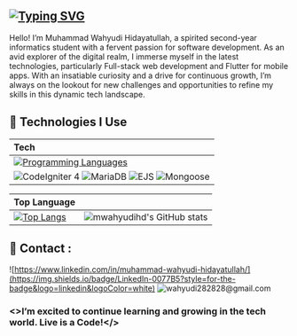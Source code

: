 ## [![Typing SVG](https://readme-typing-svg.demolab.com?font=Poppins&weight=700&size=35&pause=2000&color=F0DB4F&width=700&height=60&lines=%F0%9F%91%8B+Hi+There%2C+I'm+wahyudi.;I'm+an+Informatic+Student.+%F0%9F%8E%93;I'm+a+Full-Stack+Developer.+%F0%9F%8C%90;I'm+a+Flutter+Development+Enthusiast.+%F0%9F%AA%B6)](https://git.io/typing-svg)

Hello! I’m Muhammad Wahyudi Hidayatullah, a spirited second-year informatics student with a fervent passion for software development. As an avid explorer of the digital realm, I immerse myself in the latest technologies, particularly Full-stack web development and Flutter for mobile apps. With an insatiable curiosity and a drive for continuous growth, I’m always on the lookout for new challenges and opportunities to refine my skills in this dynamic tech landscape.

## 🚀 Technologies I Use
| Tech |
| :-------- |
| [![Programming Languages](https://skillicons.dev/icons?i=html,css,js,php,dart,python,flutter,expressjs,mongodb,mysql,nodejs,jquery,postman,npm,git,bootstrap,vscode)](https://skillicons.dev)
![CodeIgniter 4](https://img.shields.io/badge/Codeigniter-ffffff?style=for-the-badge&logo=Codeigniter&logoColor=red) ![MariaDB](https://img.shields.io/badge/MariaDB-003545?style=for-the-badge&logo=mariadb&logoColor=white) ![EJS](https://img.shields.io/badge/Ejs-00?style=for-the-badge&logo=Ejs&logoColor=black) ![Mongoose](https://img.shields.io/badge/Mongoose-E34F26?style=for-the-badge&logo=Mongoose&logoColor=white) |

| Top Language |            |
| :-------- | :--------- |
| [![Top Langs](https://github-readme-stats.vercel.app/api/top-langs/?username=mwahyudihd&layout=donut&border_color=48ff00&title_color=48ff00&text_color=48ff00)](https://github.com/mwahyudihd/) | ![mwahyudihd's GitHub stats](https://github-readme-stats.vercel.app/api?username=mwahyudihd&show_icons=true&theme=transparent&bg_color=252525&hide_rank=true&text_color=48ff00&title_color=48ff00&icon_color=48ff00&border_color=48ff00) |
 


<!--
**mwahyudihd/mwahyudihd** is a ✨ _special_ ✨ repository because its `README.md` (this file) appears on your GitHub profile.

Here are some ideas to get you started:

- 🔭 I’m currently working on ...
- 🌱 I’m currently learning ...
- 👯 I’m looking to collaborate on ...
- 🤔 I’m looking for help with ...
- 💬 Ask me about ...
- 📫 How to reach me: ...
- 😄 Pronouns: ...
- ⚡ Fun fact: ...
-->
## 📮 Contact :
![https://www.linkedin.com/in/muhammad-wahyudi-hidayatullah/](https://img.shields.io/badge/LinkedIn-0077B5?style=for-the-badge&logo=linkedin&logoColor=white) ![wahyudi282828@gmail.com](https://img.shields.io/badge/Gmail-D14836?style=for-the-badge&logo=gmail&logoColor=white)

### <>I’m excited to continue learning and growing in the tech world. Live is a Code!</>

